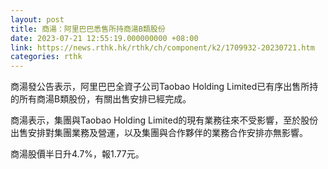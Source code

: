 ```yaml
---
layout: post
title: 商湯：阿里巴巴悉售所持商湯B類股份
date: 2023-07-21 12:55:19.000000000 +08:00
link: https://news.rthk.hk/rthk/ch/component/k2/1709932-20230721.htm
categories: rthk
---
```


商湯發公告表示，阿里巴巴全資子公司Taobao Holding Limited已有序出售所持的所有商湯B類股份，有關出售安排已經完成。

商湯表示，集團與Taobao Holding Limited的現有業務往來不受影響，至於股份出售安排對集團業務及營運，以及集團與合作夥伴的業務合作安排亦無影響。

商湯股價半日升4.7%，報1.77元。
